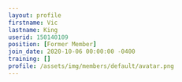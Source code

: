 ```yaml
---
layout: profile
firstname: Vic
lastname: King
userid: 150140109
position: [Former Member]
join_date: 2020-10-06 00:00:00 -0400
training: []
profile: /assets/img/members/default/avatar.png
---
```


